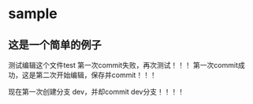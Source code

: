 # sample
## 这是一个简单的例子
测试编辑这个文件test
第一次commit失败，再次测试！！！
第一次commit成功，这是第二次开始编辑，保存并commit！！！


现在第一次创建分支 dev，并却commit dev分支！！！！
